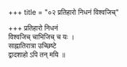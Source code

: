 +++
title = "०२ प्रतिहारो निधनं विश्वजिच्"

+++
प्रतिहारो निधनं  
विश्वजिच् चाभिजिच् च यः ।  
साह्नातिरात्रा उच्छिष्टे  
द्वादशाहो ऽपि तन् मयि ॥